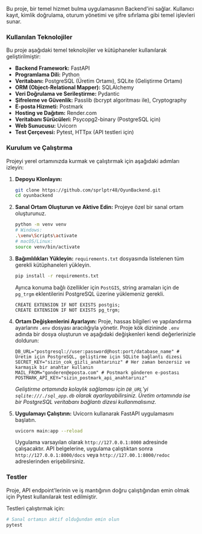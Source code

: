 Bu proje, bir temel hizmet bulma uygulamasının Backend'ini sağlar.
Kullanıcı kayıt, kimlik doğrulama, oturum yönetimi ve şifre sıfırlama gibi temel işlevleri sunar.


### Kullanılan Teknolojiler

Bu proje aşağıdaki temel teknolojiler ve kütüphaneler kullanılarak geliştirilmiştir:

  * **Backend Framework:** FastAPI
  * **Programlama Dili:** Python
  * **Veritabanı:** PostgreSQL (Üretim Ortamı), SQLite (Geliştirme Ortamı)
  * **ORM (Object-Relational Mapper):** SQLAlchemy
  * **Veri Doğrulama ve Serileştirme:** Pydantic
  * **Şifreleme ve Güvenlik:** Passlib (bcrypt algoritması ile), Cryptography
  * **E-posta Hizmeti:** Postmark
  * **Hosting ve Dağıtım:** Render.com
  * **Veritabanı Sürücüleri:** Psycopg2-binary (PostgreSQL için)
  * **Web Sunucusu:** Uvicorn
  * **Test Çerçevesi:** Pytest, HTTpx (API testleri için)

### Kurulum ve Çalıştırma

Projeyi yerel ortamınızda kurmak ve çalıştırmak için aşağıdaki adımları izleyin:

1.  **Depoyu Klonlayın:**

    ```bash
    git clone https://github.com/sprlptr48/OyunBackend.git
    cd oyunbackend
    ```


2.  **Sanal Ortam Oluşturun ve Aktive Edin:**
    Projeye özel bir sanal ortam oluşturunuz.

    ```bash
    python -m venv venv
    # Windows:
    .\venv\Scripts\activate
    # macOS/Linux:
    source venv/bin/activate
    ```

3.  **Bağımlılıkları Yükleyin:**
    `requirements.txt` dosyasında listelenen tüm gerekli kütüphaneleri yükleyin.

    ```bash
    pip install -r requirements.txt
    ```
    Ayrıca konuma bağlı özellikler için `PostGIS`, string aramaları için de
    `pg_trgm` eklentilerini PostgreSQL üzerine yüklemeniz gerekli.
    ```postgresql
    CREATE EXTENSION IF NOT EXISTS postgis;
    CREATE EXTENSION IF NOT EXISTS pg_trgm;
    ```
4.  **Ortam Değişkenlerini Ayarlayın:**
    Proje, hassas bilgileri ve yapılandırma ayarlarını `.env` dosyası aracılığıyla yönetir. Proje kök dizininde `.env` adında bir dosya oluşturun ve aşağıdaki değişkenleri kendi değerlerinizle doldurun:

    ```env
    DB_URL="postgresql://user:password@host:port/database_name" # Üretim için PostgreSQL, geliştirme için SQLite bağlantı dizesi
    SECRET_KEY="sizin_cok_gizli_anahtarınız" # Her zaman benzersiz ve karmaşık bir anahtar kullanın
    MAIL_FROM="gonderen@eposta.com" # Postmark gönderen e-postası
    POSTMARK_API_KEY="sizin_postmark_api_anahtarınız"
    ```

    *Geliştirme ortamında kolaylık sağlaması için `DB_URL`'yi `sqlite:///./sql_app.db` olarak ayarlayabilirsiniz. Üretim ortamında ise bir PostgreSQL veritabanı bağlantı dizesi kullanmalısınız.*

5.  **Uygulamayı Çalıştırın:**
    Uvicorn kullanarak FastAPI uygulamasını başlatın.

    ```bash
    uvicorn main:app --reload
    ```

    Uygulama varsayılan olarak `http://127.0.0.1:8000` adresinde çalışacaktır. API belgelerine, uygulama çalıştıktan sonra `http://127.0.0.1:8000/docs` veya `http://127.00.1:8000/redoc` adreslerinden erişebilirsiniz.

### Testler

Proje, API endpoint'lerinin ve iş mantığının doğru çalıştığından emin olmak için Pytest kullanılarak test edilmiştir.

Testleri çalıştırmak için:

```bash
# Sanal ortamın aktif olduğundan emin olun
pytest
```
